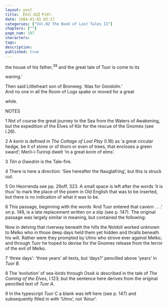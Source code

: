 ```yaml
---
layout: post
title: 【Vol.02】P197.
date: 1984-01-01 03:17
categories: ["Vol.02 The Book of Lost Tales II"]
chapters: [""]
page_num: 197
characters: 
tags: 
description: 
published: true
---
```


<p style="text-indent: 0;">
the house of his father,<SUP>39</SUP> and the great tale of Tuor is come to its
</p>

waning.’

Then said Littleheart son of Bronweg: ‘Alas for Gondolin.’<BR>And no one in all the Room of Logs spake or moved for a great

while.

NOTES

1 Not of course the great journey to the Sea from the Waters of Awakening, but the expedition of the Elves of Kôr for the rescue of the Gnomes (see I.26).

2 A <I>korin</I> is defined in <I>The Cottage of Lost Play</I> (I.16) as ‘a great circular hedge, be it of stone or of thorn or even of trees, that encloses a green sward’; Meril-i-Turinqi dwelt ‘in a great <I>korin</I> of elms'.

3 <I>Tôn a Gwedrin</I> is the Tale-fire.

4 There is here a direction: ‘See hereafter the Nauglafring’, but this is struck out.

5 On Heorrenda see pp. 29off, 323. A small space is left after the words ‘it is thus’ to mark the place of the poem in Old English that was to be inserted, but there is no indication of what it was to be.

6 This passage, beginning with the words ‘And Tuor entered that cavern . . .’ on p. 149, is a late replacement written on a slip (see p. 147). The original passage was largely similar in meaning, but contained the following:

Now in delving that riverway beneath the hills the Noldoli worked unknown to Melko who in those deep days held them yet hidden and thralls beneath his will. Rather were they prompted by Ulmo who strove ever against Melko; and through Tuor he hoped to devise for the Gnomes release from the terror of the evil of Melko.

7 ‘three days': ‘three years' all texts, but ‘days?’ pencilled above ‘years' in <I>Tuor B</I>.

8 The ‘evolution’ of sea-birds through Ossë is described in the tale of <I>The Coming of the Elves</I>, I.123; but the sentence here derives from the original pencilled text of <I>Tuor A</I>.

9 In the typescript <I>Tuor</I> C a blank was left here (see p. 147) and subsequently filled in with ‘Ulmo’, not ‘Ainur’.

